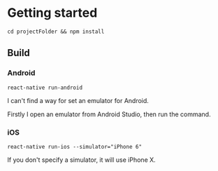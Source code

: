 # Getting started 
`cd projectFolder && npm install` 
 
## Build 
 
### Android 
 
`react-native run-android` 

I can't find a way for set an emulator for Android. 
 
 Firstly I open an emulator from Android Studio, then
run the command.
 
### iOS 
 
`react-native run-ios --simulator="iPhone 6"`  

If you don't specify a simulator, it will use iPhone X. 
